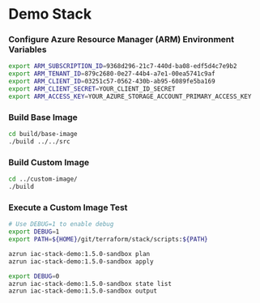# Demo Stack

### Configure Azure Resource Manager (ARM) Environment Variables
```bash
export ARM_SUBSCRIPTION_ID=9368d296-21c7-440d-ba08-edf5d4c7e9b2
export ARM_TENANT_ID=879c2680-0e27-44b4-a7e1-00ea5741c9af
export ARM_CLIENT_ID=03251c57-0562-430b-ab95-6089fe5ba169
export ARM_CLIENT_SECRET=YOUR_CLIENT_ID_SECRET
export ARM_ACCESS_KEY=YOUR_AZURE_STORAGE_ACCOUNT_PRIMARY_ACCESS_KEY
```

### Build Base Image
```bash
cd build/base-image
./build ../../src

```

### Build Custom Image
```bash
cd ../custom-image/
./build
```

### Execute a Custom Image Test
```bash
# Use DEBUG=1 to enable debug 
export DEBUG=1
export PATH=${HOME}/git/terraform/stack/scripts:${PATH}

azrun iac-stack-demo:1.5.0-sandbox plan
azrun iac-stack-demo:1.5.0-sandbox apply

export DEBUG=0
azrun iac-stack-demo:1.5.0-sandbox state list
azrun iac-stack-demo:1.5.0-sandbox output

```
